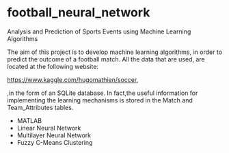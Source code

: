 # football_neural_network 

Analysis and Prediction of Sports Events using Machine Learning Algorithms 

The aim of this project is to develop machine learning algorithms, in order to predict the outcome of a football match. All the data that are used, are located 
at the following website:

https://www.kaggle.com/hugomathien/soccer,

,in the form of an SQLite database. In fact,the useful information for implementing the learning mechanisms is stored in the Match and Team_Attributes tables.

- MATLAB
- Linear Neural Network
- Multilayer Neural Network
- Fuzzy C-Means Clustering

